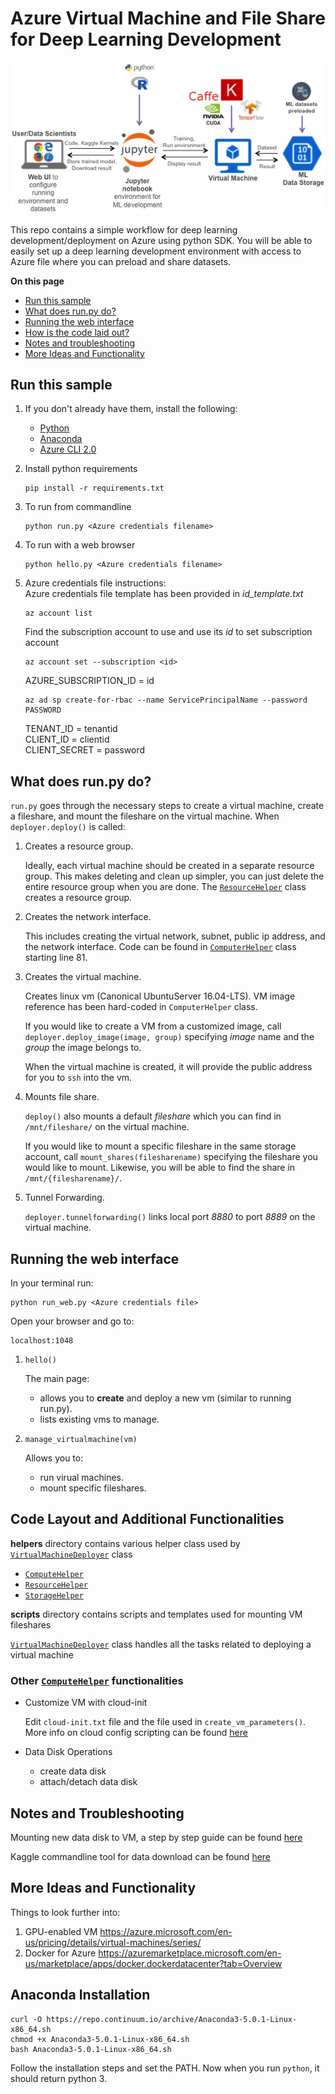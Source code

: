 # Azure Virtual Machine and File Share for Deep Learning Development
![alt text](https://github.com/amarisch/deep-learning-workflow-with-web/blob/master/images/azure-deep-learning-project-framework.jpg)

This repo contains a simple workflow for deep learning development/deployment on Azure using python SDK. You will be able to easily set up a deep learning development environment with access to Azure file where you can preload and share datasets.

**On this page**

- [Run this sample](#run)
- [What does run.py do?](#example)
- [Running the web interface](#run_web)
- [How is the code laid out?](#code)
- [Notes and troubleshooting](#troubleshooting)
- [More Ideas and Functionality](#ideas)

<a id="run"></a>

## Run this sample

1.  If you don't already have them, install the following:

    - [Python](https://www.python.org/downloads/)
    - [Anaconda](#anaconda)
    - [Azure CLI 2.0](https://docs.microsoft.com/en-us/cli/azure/install-azure-cli?view=azure-cli-latest)
    
1.  Install python requirements
    ```
    pip install -r requirements.txt
    ```
1. To run from commandline
    ```
    python run.py <Azure credentials filename>
    ```
1. To run with a web browser
    ```
    python hello.py <Azure credentials filename>
    ```
1. Azure credentials file instructions:  
    Azure credentials file template has been provided in *id_template.txt*
    ```
    az account list
    ```
    Find the subscription account to use and use its _id_ to set subscription account  
    ```
    az account set --subscription <id>
    ```
    AZURE_SUBSCRIPTION_ID = id  
    ```
    az ad sp create-for-rbac --name ServicePrincipalName --password PASSWORD
    ```
    TENANT_ID = tenantid  
    CLIENT_ID = clientid  
    CLIENT_SECRET = password  

<a id="example"></a>
## What does run.py do?
`run.py` goes through the necessary steps to create a virtual machine, create a fileshare, and mount the fileshare on the virtual machine. When `deployer.deploy()` is called:

1. Creates a resource group.

   Ideally, each virtual machine should be created in a separate resource group. This makes deleting and clean up simpler, you can just delete the entire resource group when you are done. The [`ResourceHelper`](helpers/resource_helper.py) class creates a resource group.

1. Creates the network interface.

   This includes creating the virtual network, subnet, public ip address, and the network interface. Code can be found in [`ComputerHelper`](helpers/compute_helper.py) class starting line 81.
   
1. Creates the virtual machine.

   Creates linux vm (Canonical UbuntuServer 16.04-LTS). VM image reference has been hard-coded in `ComputerHelper` class.  
   
   If you would like to create a VM from a customized image, call `deployer.deploy_image(image, group)` specifying *image* name and the *group* the image belongs to.
   
   When the virtual machine is created, it will provide the public address for you to `ssh` into the vm.

1. Mounts file share.
  
   `deploy()` also mounts a default *fileshare* which you can find in `/mnt/fileshare/` on the virtual machine.  
   
   If you would like to mount a specific fileshare in the same storage account, call `mount_shares(filesharename)` specifying the fileshare you would like to mount. Likewise, you will be able to find the share in `/mnt/{filesharename}/`.

1. Tunnel Forwarding.

   `deployer.tunnelforwarding()` links local port *8880* to port *8889* on the virtual machine.

<a id="run_web"></a>
## Running the web interface

In your terminal run:
```
python run_web.py <Azure credentials file>
```
Open your browser and go to:
```
localhost:1048
```
1. `hello()`

   The main page:   
     * allows you to **create** and deploy a new vm (similar to running run.py).
     * lists existing vms to manage.
     
1. `manage_virtualmachine(vm)`

    Allows you to:
      * run virual machines.
      * mount specific fileshares.

<a id="code"></a>
## Code Layout and Additional Functionalities

**helpers** directory contains various helper class used by [`VirtualMachineDeployer`](virtualmachinedeployer.py) class
   - [`ComputeHelper`](helpers/compute_helper.py)
   - [`ResourceHelper`](helpers/resource_helper.py)
   - [`StorageHelper`](helpers/storage_helper.py)
   
**scripts** directory contains scripts and templates used for mounting VM fileshares

[`VirtualMachineDeployer`](virtualmachinedeployer.py) class handles all the tasks related to deploying a virtual machine

### Other [`ComputeHelper`](helpers/compute_helper.py) functionalities
* Customize VM with cloud-init

   Edit `cloud-init.txt` file and the file used in `create_vm_parameters()`.  
   More info on cloud config scripting can be found [here](https://www.digitalocean.com/community/tutorials/an-introduction-to-cloud-config-scripting)
   
* Data Disk Operations

   * create data disk
   * attach/detach data disk
   

<a id="troubleshooting"></a>
## Notes and Troubleshooting

Mounting new data disk to VM, a step by step guide can be found [here](https://docs.microsoft.com/en-us/azure/virtual-machines/linux/add-disk#connect-to-the-linux-vm-to-mount-the-new-disk)  

Kaggle commandline tool for data download can be found [here](https://github.com/floydwch/kaggle-cli)


<a id="ideas"></a>
## More Ideas and Functionality
Things to look further into:
1. GPU-enabled VM
https://azure.microsoft.com/en-us/pricing/details/virtual-machines/series/
2. Docker for Azure
https://azuremarketplace.microsoft.com/en-us/marketplace/apps/docker.dockerdatacenter?tab=Overview

<a id="anaconda"></a>
## Anaconda Installation
```
curl -O https://repo.continuum.io/archive/Anaconda3-5.0.1-Linux-x86_64.sh
chmod +x Anaconda3-5.0.1-Linux-x86_64.sh
bash Anaconda3-5.0.1-Linux-x86_64.sh
```
Follow the installation steps and set the PATH. Now when you run `python`, it should return python 3.
